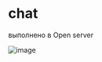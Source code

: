 # chat

выполнено в Open server

![image](https://user-images.githubusercontent.com/71909269/170864485-8c4cb6be-ed4b-4619-b06c-2ea2d699c9b9.png)
